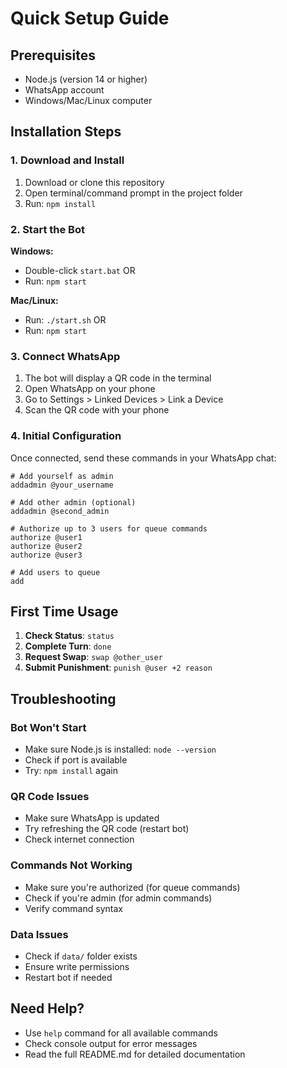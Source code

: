 # Quick Setup Guide

## Prerequisites
- Node.js (version 14 or higher)
- WhatsApp account
- Windows/Mac/Linux computer

## Installation Steps

### 1. Download and Install
1. Download or clone this repository
2. Open terminal/command prompt in the project folder
3. Run: `npm install`

### 2. Start the Bot
**Windows:**
- Double-click `start.bat` OR
- Run: `npm start`

**Mac/Linux:**
- Run: `./start.sh` OR
- Run: `npm start`

### 3. Connect WhatsApp
1. The bot will display a QR code in the terminal
2. Open WhatsApp on your phone
3. Go to Settings > Linked Devices > Link a Device
4. Scan the QR code with your phone

### 4. Initial Configuration
Once connected, send these commands in your WhatsApp chat:

```
# Add yourself as admin
addadmin @your_username

# Add other admin (optional)
addadmin @second_admin

# Authorize up to 3 users for queue commands
authorize @user1
authorize @user2
authorize @user3

# Add users to queue
add
```

## First Time Usage

1. **Check Status**: `status`
2. **Complete Turn**: `done`
3. **Request Swap**: `swap @other_user`
4. **Submit Punishment**: `punish @user +2 reason`

## Troubleshooting

### Bot Won't Start
- Make sure Node.js is installed: `node --version`
- Check if port is available
- Try: `npm install` again

### QR Code Issues
- Make sure WhatsApp is updated
- Try refreshing the QR code (restart bot)
- Check internet connection

### Commands Not Working
- Make sure you're authorized (for queue commands)
- Check if you're admin (for admin commands)
- Verify command syntax

### Data Issues
- Check if `data/` folder exists
- Ensure write permissions
- Restart bot if needed

## Need Help?
- Use `help` command for all available commands
- Check console output for error messages
- Read the full README.md for detailed documentation
